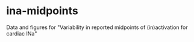 # ina-midpoints
Data and figures for "Variability in reported midpoints of (in)activation for cardiac INa"
